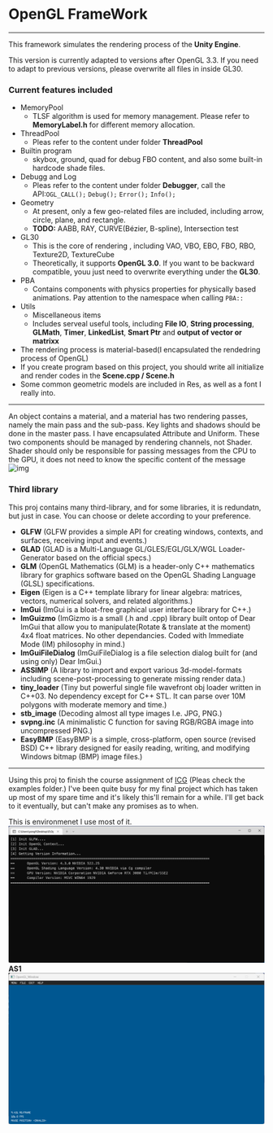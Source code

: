 # OpenGL FrameWork 
---
This framework simulates the rendering process of the **Unity Engine**.

This version is currently adapted to versions after OpenGL 3.3. If you need to adapt to previous versions, please overwrite all files in inside GL30.

### Current features included
- MemoryPool
  - TLSF algorithm is used for memory management. Please refer to **MemoryLabel.h** for different memory allocation.
- ThreadPool
  -  Pleas refer to the content under folder **ThreadPool**
- Builtin program
  - skybox, ground, quad for debug FBO content, and also some built-in hardcode shade files.
- Debugg and Log
  - Pleas refer to the content under folder **Debugger**, call the API:```OGL_CALL();``` ```Debug();``` ```Error();``` ```Info();``` 
- Geometry
  - At present, only a few geo-related files are included, including arrow, circle, plane, and rectangle.
  - **TODO:** AABB, RAY, CURVE(Bézier, B-spline), Intersection test
- GL30
  - This is the core of rendering , including VAO, VBO, EBO, FBO, RBO, Texture2D, TextureCube
  - Theoretically, it supports **OpenGL 3.0**. If you want to be backward compatible, youu just need to overwrite everything under the **GL30**.
- PBA
  - Contains components with physics properties for physically based animations. Pay attention to the namespace when calling ```PBA::```
- Utils
  - Miscellaneous items
  - Includes serveal useful tools, including **File IO**, **String processing**, **GLMath**, **Timer**, **LinkedList**, **Smart Ptr** and **output of vector or matrixx**
- The rendering process is material-based(I encapsulated the rendedring process of OpenGL)
- If you create program based on this project, you should write all initialize and render codes in the **Scene.cpp / Scene.h**
- Some common geometric models are included in Res, as well as a font I really into.
----
An object contains a material, and a material has two rendering passes, namely the main pass and the sub-pass. Key lights and shadows should be done in the master pass. I have encapsulated Attribute and Uniform. These two components should be managed by rendering channels, not Shader. Shader should only be responsible for passing messages from the CPU to the GPU, it does not need to know the specific content of the message
![img](https://cdn.jsdelivr.net/gh/YosefQiuImg/Img@master/uPic/process.png)

### Third library
This proj contains many third-library, and for some libraries, it is redundatn, but just in case. You can choose or delete according to your preference.

- **GLFW** (GLFW provides a simple API for creating windows, contexts, and surfaces, receiving input and events.) 
- **GLAD** (GLAD is a Multi-Language GL/GLES/EGL/GLX/WGL Loader-Generator based on the official specs.)
- **GLM** (OpenGL Mathematics (GLM) is a header-only C++ mathematics library for graphics software based on the OpenGL Shading Language (GLSL) specifications.
- **Eigen** (Eigen is a C++ template library for linear algebra: matrices, vectors, numerical solvers, and related algorithms.)
- **ImGui** (ImGui is a bloat-free graphical user interface library for C++.)
- **ImGuizmo** (ImGizmo is a small (.h and .cpp) library built ontop of Dear ImGui that allow you to manipulate(Rotate & translate at the moment) 4x4 float matrices. No other dependancies. Coded with Immediate Mode (IM) philosophy in mind.)
- **ImGuiFileDialog** (ImGuiFileDialog is a file selection dialog built for (and using only) Dear ImGui.)
- **ASSIMP** (A library to import and export various 3d-model-formats including scene-post-processing to generate missing render data.)
- **tiny_loader** (Tiny but powerful single file wavefront obj loader written in C++03. No dependency except for C++ STL. It can parse over 10M polygons with moderate memory and time.)
- **stb_image** (Decoding almost all type images I.e. JPG, PNG.)
- **svpng.inc** (A minimalistic C function for saving RGB/RGBA image into uncompressed PNG.)
- **EasyBMP** (EasyBMP is a simple, cross-platform, open source (revised BSD) C++ library designed for easily reading, writing, and modifying Windows bitmap (BMP) image files.)

----
Using this proj to finish the course assignment of [ICG](https://graphics.cs.utah.edu/courses/cs6610/spring2022/) (Pleas check the examples folder.) 
I've been quite busy for my final project which has taken up most of my spare time and it's likely this'll remain for a while.  I'll get back to it eventually, but can't make any promises as to when.

This is environmenet I use most of it.
![img](./Examples/results/env.png)
**AS1**
![img](./Examples/results/AS1.png)